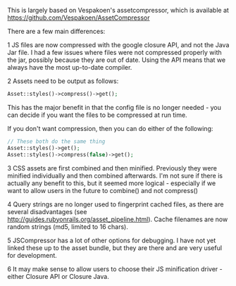 This is largely based on Vespakoen's assetcompressor, which is available at https://github.com/Vespakoen/AssetCompressor

There are a few main differences:

1 JS files are now compressed with the google closure API, and not the Java Jar file. I had a few issues where files were not compressed properly with the jar, possibly because they are out of date. Using the API means that we always have the most up-to-date compiler.

2 Assets need to be output as follows:

```php
Asset::styles()->compress()->get();
```
This has the major benefit in that the config file is no longer needed - you can decide if you want the files to be compressed at run time.

If you don't want compression, then you can do either of the following:
```php
// These both do the same thing
Asset::styles()->get();
Asset::styles()->compress(false)->get();
```

3 CSS assets are first combined and then minified. Previously they were minified individually and then combined afterwards. I'm not sure if there is actually any benefit to this, but it seemed more logical - especially if we want to allow users in the future to combine() and not compress() 

4 Query strings are no longer used to fingerprint cached files, as there are several disadvantages (see http://guides.rubyonrails.org/asset_pipeline.html). Cache filenames are now random strings (md5, limited to 16 chars).

5 JSCompressor has a lot of other options for debugging. I have not yet linked these up to the asset bundle, but they are there and are very useful for development.

6 It may make sense to allow users to choose their JS minification driver - either Closure API or Closure Java.